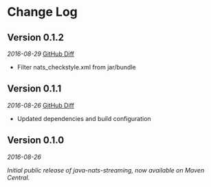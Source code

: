 Change Log
==========

## Version 0.1.2
_2016-08-29_    [GitHub Diff](https://github.com/nats-io/java-nats-streaming/compare/0.1.1...0.1.2)

 * Filter nats_checkstyle.xml from jar/bundle 

## Version 0.1.1
_2016-08-26_    [GitHub Diff](https://github.com/nats-io/java-nats-streaming/compare/v0.1.0...0.1.1)

 * Updated dependencies and build configuration

## Version 0.1.0
_2016-08-26_

_Initial public release of java-nats-streaming, now available on Maven Central._


